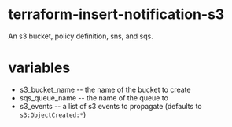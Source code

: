 # terraform-insert-notification-s3
An s3 bucket, policy definition, sns, and sqs.

# variables

- s3_bucket_name -- the name of the bucket to create
- sqs_queue_name -- the name of the queue to
- s3_events -- a list of s3 events to propagate (defaults to `s3:ObjectCreated:*`)
